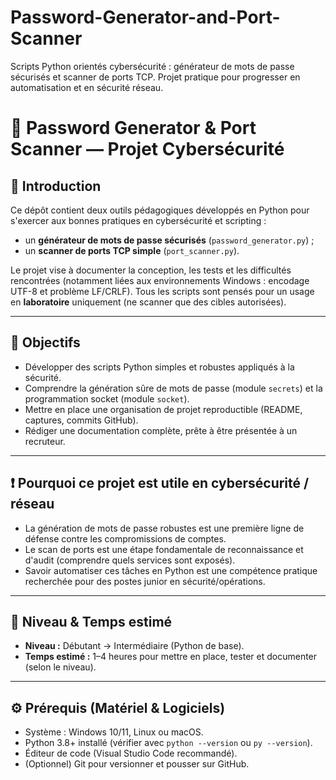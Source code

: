 # Password-Generator-and-Port-Scanner
Scripts Python orientés cybersécurité : générateur de mots de passe sécurisés et scanner de ports TCP. Projet pratique pour progresser en automatisation et en sécurité réseau.

# 🔐 Password Generator & Port Scanner — Projet Cybersécurité

## 📌 Introduction
Ce dépôt contient deux outils pédagogiques développés en Python pour s'exercer aux bonnes pratiques en cybersécurité et scripting :  
- un **générateur de mots de passe sécurisés** (`password_generator.py`) ;  
- un **scanner de ports TCP simple** (`port_scanner.py`).  

Le projet vise à documenter la conception, les tests et les difficultés rencontrées (notamment liées aux environnements Windows : encodage UTF-8 et problème LF/CRLF). Tous les scripts sont pensés pour un usage en **laboratoire** uniquement (ne scanner que des cibles autorisées).

---

## 🎯 Objectifs
- Développer des scripts Python simples et robustes appliqués à la sécurité.  
- Comprendre la génération sûre de mots de passe (module `secrets`) et la programmation socket (module `socket`).  
- Mettre en place une organisation de projet reproductible (README, captures, commits GitHub).  
- Rédiger une documentation complète, prête à être présentée à un recruteur.

---

## ❗ Pourquoi ce projet est utile en cybersécurité / réseau
- La génération de mots de passe robustes est une première ligne de défense contre les compromissions de comptes.  
- Le scan de ports est une étape fondamentale de reconnaissance et d'audit (comprendre quels services sont exposés).  
- Savoir automatiser ces tâches en Python est une compétence pratique recherchée pour des postes junior en sécurité/opérations.

---

## 🧭 Niveau & Temps estimé
- **Niveau :** Débutant → Intermédiaire (Python de base).  
- **Temps estimé :** 1–4 heures pour mettre en place, tester et documenter (selon le niveau).

---

## ⚙️ Prérequis (Matériel & Logiciels)
- Système : Windows 10/11, Linux ou macOS.  
- Python 3.8+ installé (vérifier avec `python --version` ou `py --version`).  
- Éditeur de code (Visual Studio Code recommandé).  
- (Optionnel) Git pour versionner et pousser sur GitHub.  


